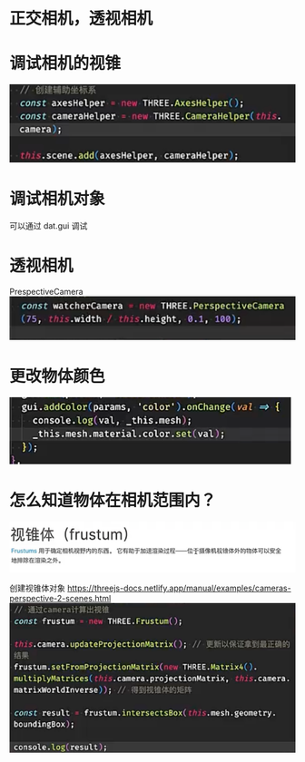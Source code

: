 
# 正交相机，透视相机

# 调试相机的视锥
![alt text](image.png)

# 调试相机对象
可以通过 dat.gui 调试

# 透视相机
PrespectiveCamera
![alt text](image-1.png)

# 更改物体颜色
![alt text](image-2.png)

# 怎么知道物体在相机范围内？

![alt text](image-3.png)

创建视锥体对象
https://threejs-docs.netlify.app/manual/examples/cameras-perspective-2-scenes.html
![alt text](image-4.png)